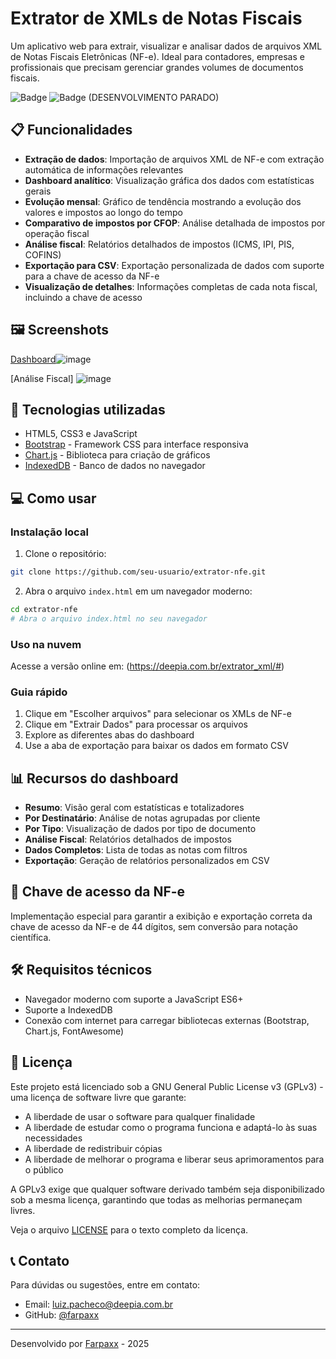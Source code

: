 # Extrator de XMLs de Notas Fiscais

Um aplicativo web para extrair, visualizar e analisar dados de arquivos XML de Notas Fiscais Eletrônicas (NF-e). Ideal para contadores, empresas e profissionais que precisam gerenciar grandes volumes de documentos fiscais.

![Badge](https://img.shields.io/badge/Versão-1.0-blue) ![Badge](https://img.shields.io/badge/Licença-GPLv3-green)
(DESENVOLVIMENTO PARADO)

## 📋 Funcionalidades

- **Extração de dados**: Importação de arquivos XML de NF-e com extração automática de informações relevantes
- **Dashboard analítico**: Visualização gráfica dos dados com estatísticas gerais
- **Evolução mensal**: Gráfico de tendência mostrando a evolução dos valores e impostos ao longo do tempo
- **Comparativo de impostos por CFOP**: Análise detalhada de impostos por operação fiscal
- **Análise fiscal**: Relatórios detalhados de impostos (ICMS, IPI, PIS, COFINS)
- **Exportação para CSV**: Exportação personalizada de dados com suporte para a chave de acesso da NF-e
- **Visualização de detalhes**: Informações completas de cada nota fiscal, incluindo a chave de acesso

## 🖼️ Screenshots

[Dashboard](https://via.placeholder.com/800x400?text=Dashboard+do+Extrator+de+NFe)![image](https://github.com/user-attachments/assets/8d40f354-f84c-4ae0-ae59-388acb79d2fa)

[Análise Fiscal]
![image](https://github.com/user-attachments/assets/345ce12a-465e-4c9e-bea3-116fc8c75c07)


## 🚀 Tecnologias utilizadas

- HTML5, CSS3 e JavaScript
- [Bootstrap](https://getbootstrap.com/) - Framework CSS para interface responsiva
- [Chart.js](https://www.chartjs.org/) - Biblioteca para criação de gráficos
- [IndexedDB](https://developer.mozilla.org/en-US/docs/Web/API/IndexedDB_API) - Banco de dados no navegador

## 💻 Como usar

### Instalação local

1. Clone o repositório:
```bash
git clone https://github.com/seu-usuario/extrator-nfe.git
```

2. Abra o arquivo `index.html` em um navegador moderno:
```bash
cd extrator-nfe
# Abra o arquivo index.html no seu navegador
```

### Uso na nuvem

Acesse a versão online em: (https://deepia.com.br/extrator_xml/#)

### Guia rápido

1. Clique em "Escolher arquivos" para selecionar os XMLs de NF-e
2. Clique em "Extrair Dados" para processar os arquivos
3. Explore as diferentes abas do dashboard
4. Use a aba de exportação para baixar os dados em formato CSV

## 📊 Recursos do dashboard

- **Resumo**: Visão geral com estatísticas e totalizadores
- **Por Destinatário**: Análise de notas agrupadas por cliente
- **Por Tipo**: Visualização de dados por tipo de documento
- **Análise Fiscal**: Relatórios detalhados de impostos
- **Dados Completos**: Lista de todas as notas com filtros
- **Exportação**: Geração de relatórios personalizados em CSV

## 🔑 Chave de acesso da NF-e

Implementação especial para garantir a exibição e exportação correta da chave de acesso da NF-e de 44 dígitos, sem conversão para notação científica.

## 🛠️ Requisitos técnicos

- Navegador moderno com suporte a JavaScript ES6+
- Suporte a IndexedDB
- Conexão com internet para carregar bibliotecas externas (Bootstrap, Chart.js, FontAwesome)

## 📄 Licença

Este projeto está licenciado sob a GNU General Public License v3 (GPLv3) - uma licença de software livre que garante:

- A liberdade de usar o software para qualquer finalidade
- A liberdade de estudar como o programa funciona e adaptá-lo às suas necessidades
- A liberdade de redistribuir cópias
- A liberdade de melhorar o programa e liberar seus aprimoramentos para o público

A GPLv3 exige que qualquer software derivado também seja disponibilizado sob a mesma licença, garantindo que todas as melhorias permaneçam livres.

Veja o arquivo [LICENSE](LICENSE) para o texto completo da licença.

## 📞 Contato

Para dúvidas ou sugestões, entre em contato:
- Email: [luiz.pacheco@deepia.com.br](mailto:luiz.pacheco@deepia.com.br)
- GitHub: [@farpaxx](https://github.com/farpaxx)

---

Desenvolvido por [Farpaxx](https://github.com/farpaxx) - 2025
